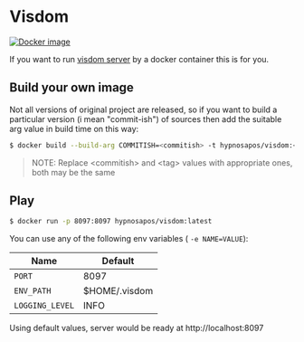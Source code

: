 # Visdom
[![Docker image](http://dockeri.co/image/hypnosapos/visdom)](https://hub.docker.com/r/hypnosapos/visdom)


If you want to run [visdom server](https://github.com/facebookresearch/visdom) by a docker container this is for you.

## Build your own image

Not all versions of original project are released, so if you want to build a particular version (i mean "commit-ish") of sources
then add the suitable arg value in build time on this way:

```sh
$ docker build --build-arg COMMITISH=<commitish> -t hypnosapos/visdom:<tag>
```

> NOTE: Replace \<commitish\> and \<tag\> values with appropriate ones, both may be the same

## Play

```sh
$ docker run -p 8097:8097 hypnosapos/visdom:latest
```

You can use any of the following env variables ( `-e NAME=VALUE`):

|         Name         |        Default    |
|----------------------|-------------------|
| `PORT`               | 8097              |
| `ENV_PATH`           | $HOME/.visdom     |
| `LOGGING_LEVEL`      | INFO              |


Using default values, server would be ready at http://localhost:8097


